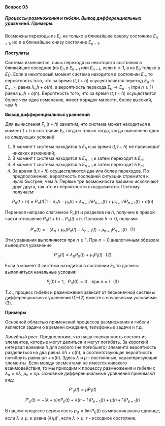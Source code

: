 #### Вопрос 03

##### Процессы размножения и гибели. Вывод дифференциальных уравнений. Примеры.

Возможны переходы из $E_n$ не только в ближайшее сверху состояние $E_{n+1}$, но и в ближайшее снизу состояние $E_{n-1}$.

**Постулаты**

Система изменяется, лишь переходя из некоторого состояния в ближайшие соседние (из $E_n$ в $E_{n+1}$ или $E_{n-1}$, если $n\ge 1$, а из $E_0$ только в $E_1$). Если в некотороый момент система находится в состоянии $E_n$, то вероятность того, что за время $(t,t+h)$ осуществляется переход $E_n \rightarrow E_{n+1}$, равна $\lambda_n h + o(h)$, а вероятность перехода $E_n \rightarrow E_{n-1}$ (при $n\ge 1$) равна $\mu_n h + o(h)$. Вероятность того, что за время $(t,t+h)$ осуществится более чем одно изменение, имеет порядок малости, более высокий, чем $h$.

**Вывод дифференциальных уравнений**

Для вычисления $P_n(t+h)$ заметим, что система может находиться в момент $t+h$ в состоянии $E_n$ тогда и только тогда, когда выполнено одно из следующих условий:

1. В момент $t$ система находится в $E_n$ и за время $(t,t+h)$ не происходит никаких изменений;
2. В момент $t$ система находится в $E_{n-1}$ и затем переходит в $E_n$;
3. В момент $t$ система находится в $E_{n+1}$ и затем переходит в $E_n$;
4. За время $(t,t+h)$ осуществляются два или более переходов. По предположению, вероятность последней ситуации стремится к нулю быстрее, чем $h$. Первые три возможности взаимно исключают друг друга, так что их вероятности складываются. Поэтому получаем:

$$
P_n(t+h)=P_n(t)(1-\lambda_n h - \mu_n h) + \lambda_{n-1} h P_{n-1}(t) + \mu_{n+1} h P_{n+1}(t) + o(h)
$$

Перенеся направо слагаемое $P_n(t)$ и разделив на $h$, получим в правой части отношение $P_n(t+h) - P_n(t)$ к $h$. Положив $h \rightarrow 0$, получим

$$
P'_n(t)=-(\lambda_n + \mu_n) P_n(t) + \lambda_{n-1} (t) + \mu_{n+1} P_{n+1} (t) \;\;\; (1)
$$

Эти уравнения выполняются при $n \ge 1$. При $n=0$ аналогичным образом выводится уравнение

$$
P'_0(t)=\lambda_0 P_0(t) + \mu_1 P_1(t) \;\;\; (2)
$$

Если в момент 0 система находится в состоянии $E_i$, то должны выполняться начальные условия:

$$
P_i(0)=1, \;\;\; P_n(0)=0 \;\;\; \text{ при } n \ne i \;\;\; (3)
$$

Т.о., процесс гибели и размножения зависит от бесконечной системы дифференциальных уравнений (1)-(2) вместе с начальными условиями (3).

**Примеры**

Основной областью применений процессов размножения и гибели являются задачи о времени ожидания, телефонные задачи и т.д.

*Линейный рост*. Предположим, что наша совокупность состоит из элементов, которые могут делиться и могут погибать. За короткий интервал времени $h$ для любого (не погибшего) элемента вероятность разделиться на два равна $\lambda h + o(h)$, а соответствующая вероятность погибнуть равна $\mu h + o(h)$. Здесь $\lambda$ и $\mu$ - постоянные, характеризующие элементы. Если между элементами не имеется никакого взаимодействия, то мы приходим к процессу размножения и гибели с $\lambda_n = n\lambda$, $\mu_n=n\mu$. Основные дифференциальные уравнения принимают вид:

$$
P'_0(t)=\mu P_1(t)
$$

$$
P'_n(t) = -(\lambda + \mu)n P_n(t) + \lambda (n-1) P_{n-1}(t) + \mu (n+1) P_{n+1} (t)
$$

В нашем процессе вероятность $p_0=\lim P_0(t)$ вымирания равна единице, если $\lambda \le \mu$, и равна $(\lambda / \mu)^r$, если $\lambda > \mu$, $r$ - исходное состояние.